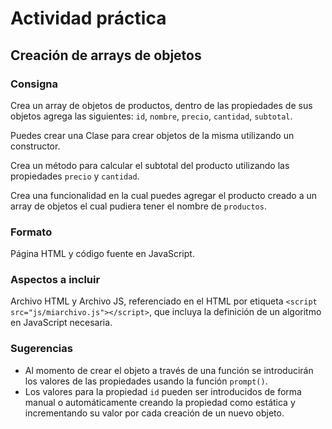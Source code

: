 # Actividad práctica

## Creación de arrays de objetos

### Consigna

Crea un array de objetos de productos, dentro de las propiedades de sus objetos agrega las siguientes: `id`, `nombre`, `precio`, `cantidad`, `subtotal`.

Puedes crear una Clase para crear objetos de la misma utilizando un constructor.

Crea un método para calcular el subtotal del producto utilizando las propiedades `precio` y `cantidad`.

Crea una funcionalidad en la cual puedes agregar el producto creado a un array de objetos el cual pudiera tener el nombre de `productos`.

### Formato

Página HTML y código fuente en JavaScript.

### Aspectos a incluir

Archivo HTML y Archivo JS, referenciado en el HTML por etiqueta `<script src="js/miarchivo.js"></script>`, que incluya la definición de un algoritmo en JavaScript necesaria.

### Sugerencias

- Al momento de crear el objeto a través de una función se introducirán los valores de las propiedades usando la función `prompt()`.
- Los valores para la propiedad `id` pueden ser introducidos de forma manual o automáticamente creando la propiedad como estática y incrementando su valor por cada creación de un nuevo objeto.
